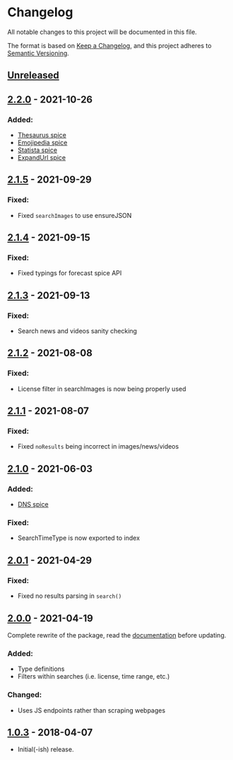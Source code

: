 # Changelog
All notable changes to this project will be documented in this file.

The format is based on [Keep a Changelog](https://keepachangelog.com/en/1.0.0/),
and this project adheres to [Semantic Versioning](https://semver.org/spec/v2.0.0.html).

## [Unreleased]
## [2.2.0] - 2021-10-26
### Added:
- [Thesaurus spice](https://duck-duck-scrape.js.org/modules.html#thesaurus)
- [Emojipedia spice](https://duck-duck-scrape.js.org/modules.html#emojipedia)
- [Statista spice](https://duck-duck-scrape.js.org/modules.html#statista)
- [ExpandUrl spice](https://duck-duck-scrape.js.org/modules.html#expandUrl)
## [2.1.5] - 2021-09-29
### Fixed:
- Fixed `searchImages` to use ensureJSON
## [2.1.4] - 2021-09-15
### Fixed:
- Fixed typings for forecast spice API
## [2.1.3] - 2021-09-13
### Fixed:
- Search news and videos sanity checking
## [2.1.2] - 2021-08-08
### Fixed:
- License filter in searchImages is now being properly used
## [2.1.1] - 2021-08-07
### Fixed:
- Fixed `noResults` being incorrect in images/news/videos
## [2.1.0] - 2021-06-03
### Added:
- [DNS spice](https://duck-duck-scrape.js.org/modules.html#dns)
### Fixed:
- SearchTimeType is now exported to index
## [2.0.1] - 2021-04-29
### Fixed:
- Fixed no results parsing in `search()`
## [2.0.0] - 2021-04-19
Complete rewrite of the package, read the [documentation](https://duck-duck-scrape.js.org/) before updating.
### Added:
- Type definitions
- Filters within searches (i.e. license, time range, etc.)
### Changed:
- Uses JS endpoints rather than scraping webpages
## [1.0.3] - 2018-04-07
- Initial(-ish) release.

[Unreleased]: https://github.com/Snazzah/duck-duck-scrape/compare/v2.2.0...HEAD
[1.0.3]: https://github.com/Snazzah/duck-duck-scrape/releases/tag/v1.0.3
[2.0.0]: https://github.com/Snazzah/duck-duck-scrape/compare/v1.0.3...v2.0.0
[2.0.1]: https://github.com/Snazzah/duck-duck-scrape/compare/v2.0.0...v2.0.1
[2.1.0]: https://github.com/Snazzah/duck-duck-scrape/compare/v2.0.0...v2.1.0
[2.1.1]: https://github.com/Snazzah/duck-duck-scrape/compare/v2.1.0...v2.1.1
[2.1.2]: https://github.com/Snazzah/duck-duck-scrape/compare/v2.1.0...v2.1.2
[2.1.3]: https://github.com/Snazzah/duck-duck-scrape/compare/v2.1.2...v2.1.3
[2.1.4]: https://github.com/Snazzah/duck-duck-scrape/compare/v2.1.3...v2.1.4
[2.1.5]: https://github.com/Snazzah/duck-duck-scrape/compare/v2.1.4...v2.1.5
[2.2.0]: https://github.com/Snazzah/duck-duck-scrape/compare/v2.1.5...v2.2.0

